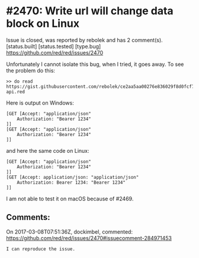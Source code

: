 
#2470: Write url will change data block on Linux
================================================================================
Issue is closed, was reported by rebolek and has 2 comment(s).
[status.built] [status.tested] [type.bug]
<https://github.com/red/red/issues/2470>

Unfortunately I cannot isolate this bug, when I tried, it goes away. To see the problem do this:
```
>> do read https://gist.githubusercontent.com/rebolek/ce2aa5aa00276e836029f8d0fcf7f7a2/raw/7fb020a731847883d77b5fb17fe10988f8bc18f9/gitter-api.red
```

Here is output on Windows:
```
[GET [Accept: "application/json"
    Authorization: "Bearer 1234"
]]
[GET [Accept: "application/json"
    Authorization: "Bearer 1234"
]]
```

and here the same code on Linux:
```
[GET [Accept: "application/json"
    Authorization: "Bearer 1234"
]]
[GET [Accept: application/json: "application/json"
    Authorization: Bearer 1234: "Bearer 1234"
]]
```

I am not able to test it on macOS because of #2469.



Comments:
--------------------------------------------------------------------------------

On 2017-03-08T07:51:36Z, dockimbel, commented:
<https://github.com/red/red/issues/2470#issuecomment-284971453>

    I can reproduce the issue.

